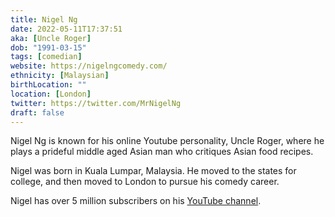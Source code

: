 ```yaml
---
title: Nigel Ng
date: 2022-05-11T17:37:51
aka: [Uncle Roger]
dob: "1991-03-15"
tags: [comedian]
website: https://nigelngcomedy.com/
ethnicity: [Malaysian]
birthLocation: ""
location: [London]
twitter: https://twitter.com/MrNigelNg
draft: false
---
```


Nigel Ng is known for his online Youtube personality, Uncle Roger, where he plays a prideful middle aged Asian man who critiques Asian food recipes.

Nigel was born in Kuala Lumpar, Malaysia. He moved to the states for college, and then moved to London to pursue his comedy career.

Nigel has over 5 million subscribers on his [YouTube channel](https://www.youtube.com/channel/UCVjlpEjEY9GpksqbEesJnNA).
